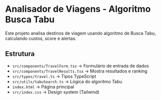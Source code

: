 # Analisador de Viagens - Algoritmo Busca Tabu

Este projeto analisa destinos de viagem usando algoritmo de Busca Tabu, calculando custos, score e alertas.

## Estrutura

- `src/components/TravelForm.tsx` → Formulário de entrada de dados
- `src/components/TravelResults.tsx` → Mostra resultados e ranking
- `src/types/travel.ts` → Tipos TypeScript
- `src/utils/tabuSearch.ts` → Lógica do algoritmo Tabu
- `index.html` → Página principal
- `src/index.css` → Design system (Tailwind)
